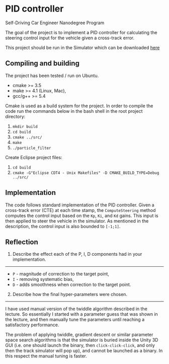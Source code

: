 # PID controller

Self-Driving Car Engineer Nanodegree Program

The goal of the project is to implement a PID controller 
for calculating the steering control input for the vehicle given a cross-track error.

This project should be run in the Simulator which can be downloaded [here](https://github.com/udacity/self-driving-car-sim/releases)

## Compiling and building

The project has been tested / run on Ubuntu.

* cmake >= 3.5
* make >= 4.1 (Linux, Mac),
* gcc/g++ >= 5.4

Cmake is used as a build system for the project. 
In order to compile the code run the commands below in the bash shell in the root project directory:
1. `mkdir build`
2. `cd build`
3. `cmake ../src/`
4. `make`
5. `./particle_filter`

Create Eclipse project files:
1. `cd build`
2. `cmake -G"Eclipse CDT4 - Unix Makefiles" -D CMAKE_BUILD_TYPE=Debug ../src/`

## Implementation

The code follows standard implementation of the PID controller. 
Given a cross-track error (CTE) at each time stamp, 
the `ComputeSteering` method computes the control 
input based on the `Kp`, `Ki`, and `Kd` gains.
This input is then applied to steer the vehicle in the simulator.
As mentioned in the description, the control input is also bounded to `[-1;1]`.

## Reflection

1. Describe the effect each of the P, I, D components had in your implementation.
---

* `P` - magnitude of correction to the target point,
* `I` - removing systematic bias,
* `D` - adds smoothness when correction to the target point.

2. Describe how the final hyper-parameters were chosen.
---

I have used manual version of the twiddle algorithm described in the lecture.
So essentially I started with a parameter guess that was shown in the lecture, 
and then manually tune the parameters until reaching a satisfactory performance.

The problem of applying twiddle, gradient descent or similar parameter space search algorithms
is that the simulator is buried inside the Unity 3D GUI (i.e. one should launch the binary, then `click-click-click`, 
and only then the track simulator will pop up), and cannot be launched as a binary. 
In this respect the manual tuning is faster.

